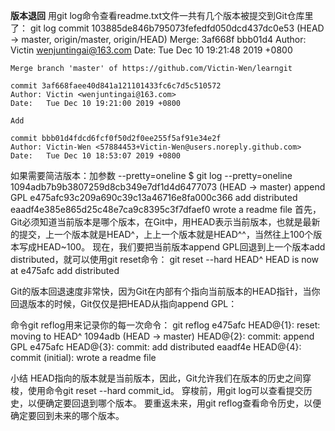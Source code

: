 **版本退回**
用git log命令查看readme.txt文件一共有几个版本被提交到Git仓库里了：
    git log
    commit 103885de846b795073fefedfd050dcd437dc0e53 (HEAD -> master, origin/master, origin/HEAD)
    Merge: 3af668f bbb01d4
    Author: Victin <wenjuntingai@163.com>
    Date:   Tue Dec 10 19:21:48 2019 +0800

    Merge branch 'master' of https://github.com/Victin-Wen/learngit

    commit 3af668faee40d841a121101433fc6c7d5c510572
    Author: Victin <wenjuntingai@163.com>
    Date:   Tue Dec 10 19:21:00 2019 +0800

    Add

    commit bbb01d4fdcd6fcf0f50d2f0ee255f5af91e34e2f
    Author: Victin-Wen <57884453+Victin-Wen@users.noreply.github.com>
    Date:   Tue Dec 10 18:53:07 2019 +0800
如果需要简洁版本：加参数 --pretty=oneline
    $ git log --pretty=oneline
    1094adb7b9b3807259d8cb349e7df1d4d6477073 (HEAD -> master) append GPL
    e475afc93c209a690c39c13a46716e8fa000c366 add distributed
    eaadf4e385e865d25c48e7ca9c8395c3f7dfaef0 wrote a readme file 
首先，Git必须知道当前版本是哪个版本，在Git中，用HEAD表示当前版本，也就是最新的提交，上一个版本就是HEAD^，上上一个版本就是HEAD^^，当然往上100个版本写成HEAD~100。
现在，我们要把当前版本append GPL回退到上一个版本add distributed，就可以使用git reset命令：
    git reset --hard HEAD^
    HEAD is now at e475afc add distributed

Git的版本回退速度非常快，因为Git在内部有个指向当前版本的HEAD指针，当你回退版本的时候，Git仅仅是把HEAD从指向append GPL：

命令git reflog用来记录你的每一次命令：
    git reflog
    e475afc HEAD@{1}: reset: moving to HEAD^
    1094adb (HEAD -> master) HEAD@{2}: commit: append GPL
    e475afc HEAD@{3}: commit: add distributed
    eaadf4e HEAD@{4}: commit (initial): wrote a readme file

小结
HEAD指向的版本就是当前版本，因此，Git允许我们在版本的历史之间穿梭，使用命令git reset --hard commit_id。
穿梭前，用git log可以查看提交历史，以便确定要回退到哪个版本。
要重返未来，用git reflog查看命令历史，以便确定要回到未来的哪个版本。
